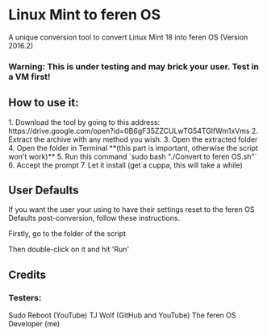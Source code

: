 # Linux Mint to feren OS
A unique conversion tool to convert Linux Mint 18 into feren OS (Version 2016.2)
<h3>Warning: This is under testing and may brick your user. Test in a VM first!</h3>

<h2>How to use it:</h2>
1. Download the tool by going to this address: https://drive.google.com/open?id=0B6gF35ZZCULwTG54TGlfWm1xVms
2. Extract the archive with any method you wish.
3. Open the extracted folder
4. Open the folder in Terminal **(this part is important, otherwise the script won't work)**
5. Run this command `sudo bash "./Convert to feren OS.sh"`
6. Accept the prompt
7. Let it install (get a cuppa, this will take a while)

<h2>User Defaults</h2>
If you want the user your using to have their settings reset to the feren OS Defaults post-conversion, follow these instructions.

Firstly, go to the folder of the script

Then double-click on it and hit 'Run'


<h2>Credits</h2>
<h3>Testers:</h3>
Sudo Reboot (YouTube)
TJ Wolf (GitHub and YouTube)
The feren OS Developer (me)
